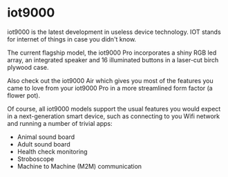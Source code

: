 iot9000
=======

iot9000 is the latest development in useless device technology. IOT stands for
internet of things in case you didn't know.

The current flagship model, the iot9000 Pro incorporates a shiny RGB led array,
an integrated speaker and 16 illuminated buttons in a laser-cut birch plywood
case. 

Also check out the iot9000 Air which gives you most of the features you came
to love from your iot9000 Pro in a more streamlined form factor (a flower pot).

Of course, all iot9000 models support the usual features you would expect in a
next-generation smart device, such as connecting to you Wifi network and running
a number of trivial apps:

   - Animal sound board
   - Adult sound board
   - Health check monitoring
   - Stroboscope
   - Machine to Machine (M2M) communication
